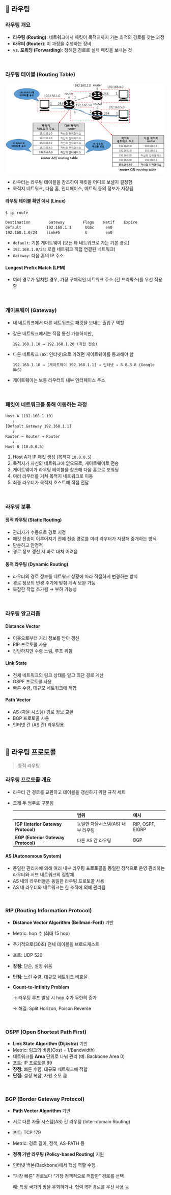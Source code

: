 ## 📖 라우팅

### 라우팅 개요

- **라우팅 (Routing)**: 네트워크에서 패킷이 목적지까지 가는 최적의 경로를 찾는 과정
- **라우터 (Router)**: 이 과정을 수행하는 장비
- vs. **포워딩 (Forwarding)**: 정해진 경로로 실제 패킷을 보내는 것

<br>

### 라우팅 테이블 (Routing Table)

<img src="images/NW_04_1.png">

- 라우터는 라우팅 테이블을 참조하여 패킷을 어디로 보낼지 결정함
- 목적지 네트워크, 다음 홉, 인터페이스, 메트릭 등의 정보가 저장됨

#### 라우팅 테이블 확인 예시 (Linux)

```
$ ip route 
```

```
Destination        Gateway        Flags    Netif    Expire
default           192.168.1.1      UGSc     en0
192.168.1.0/24    link#5           U        en0
```

- `default`: 기본 게이트웨이 (모든 타 네트워크로 가는 기본 경로)
- `192.168.1.0/24`: 로컬 네트워크 직접 연결된 네트워크)
- `Gateway`: 다음 홉의 IP 주소

#### Longest Prefix Match (LPM)

- 여러 경로가 일치할 경우, 가장 구체적인 네트워크 주소 (긴 프리픽스)를 우선 적용함

<br>

### 게이트웨이 (Gateway)

- 내 네트워크에서 다른 네트워크로 패킷을 보내는 출입구 역할
- 같은 네트워크에서는 직접 통신 가능하지만,
    
    ```
    192.168.1.10 → 192.168.1.20 (직접 전송)
    ```
    
- 다른 네트워크 (ex: 인터넷)으로 가려면 게이트웨이를 통과해야 함
    
    ```
    192.168.1.10 → [게이트웨이 192.168.1.1] → 인터넷 → 8.8.8.8 (Google DNS)
    ```
    
- 게이트웨이는 보통 라우터의 내부 인터페이스 주소

<br>

### 패킷이 네트워크를 통해 이동하는 과정

```
Host A (192.168.1.10)
   ↓
[Default Gateway 192.168.1.1]
   ↓
Router → Router → Router
   ↓
Host B (10.0.0.5)
```

1. Host A가 IP 패킷 생성 (목적지 `10.0.0.5`)
2. 목적지가 자신의 네트워크에 없으므로, 게이트웨이로 전송
3. 게이트웨이가 라우팅 테이블을 참조해 다음 홉으로 포워딩
4. 여러 라우터를 거쳐 목적지 네트워크로 이동
5. 최종 라우터가 목적지 호스트에 직접 전달

<br>

### 라우팅 분류

#### 정적 라우팅 (Static Routing)

- 관리자가 수동으로 경로 지정
- 패킷 전송이 이루어지기 전에 전송 경로를 미리 라우터가 저장해 중개하는 방식
- 단순하고 안정적
- 경로 정보 갱신 시 바로 대처 어려움

#### 동적 라우팅 (Dynamic Routing)

- 라우터의 경로 정보를 네트워크 상황에 따라 적절하게 변경하는 방식
- 경로 정보의 변경 주기에 맞춰 계속 보완 가능
- 복잡한 작업 추가됨 → 부하 가능성

<br>

### 라우팅 알고리즘

#### Distance Vector

- 이웃으로부터 거리 정보를 받아 갱신
- RIP 프로토콜 사용
- 간단하지만 수렴 느림, 루프 위험

#### Link State

- 전체 네트워크의 링크 상태를 알고 최단 경로 계산
- OSPF 프로토콜 사용
- 빠른 수렴, 대규모 네트워크에 적합

#### Path Vector 

- AS (자율 시스템) 경로 정보 교환
- BGP 프로토콜 사용
- 인터넷 간 (AS 간) 라우팅용

<br>

## 📖 라우팅 프로토콜

> 동적 라우팅
> 

### 라우팅 프로토콜 개요

- 라우터 간 경로를 교환하고 테이블을 갱신하기 위한 규칙 세트
- 크게 두 범주로 구분됨
    
    
    |  | 범위 | 예시 |
    | --- | --- | --- |
    | **IGP (Interior Gateway Protocol)** | 동일한 자율시스템(AS) 내부 라우팅 | RIP, OSPF, EIGRP |
    | **EGP (Exterior Gateway Protocol)** | 다른 AS 간 라우팅 | BGP |

#### AS (Autonomous System)

- 동일한 관리자에 의해 여러 내부 라우팅 프로토콜을 동일한 정책으로 운영 관리하는 라우터와 서브 네트워크의 집합체
- AS 내의 라우터들은 동일한 라우팅 프로토콜 사용
- AS 내 라우터와 네트워크는 한 조직에 의해 관리됨

<br>

### RIP (Routing Information Protocol)

- **Distance Vector Algorithm (Bellman-Ford)** 기반
- Metric: hop 수 (최대 15 hop)
- 주기적으로(30초) 전체 테이블을 브로드캐스트
- 포트: UDP 520
- **장점:** 단순, 설정 쉬움
- **단점:** 느린 수렴, 대규모 네트워크 비효율
- **Count-to-Infinity Problem**
    
    → 라우팅 루프 발생 시 hop 수가 무한히 증가
    
    → 해결: Split Horizon, Poison Reverse
    
<br>

### OSPF (Open Shortest Path First)

- **Link State Algorithm (Dijkstra)** 기반
- Metric: 링크의 비용(Cost = 1/Bandwidth)
- 네트워크를 **Area** 단위로 나눠 관리 (예: Backbone Area 0)
- 포트: IP 프로토콜 89
- **장점:** 빠른 수렴, 대규모 네트워크에 적합
- **단점:** 설정 복잡, 자원 소모 큼

<br>

### BGP (Border Gateway Protocol)

- **Path Vector Algorithm** 기반
- 서로 다른 자율 시스템(AS) 간 라우팅 (Inter-domain Routing)
- 포트: TCP 179
- Metric: 경로 길이, 정책, AS-PATH 등
- **정책 기반 라우팅 (Policy-based Routing)** 지원
- 인터넷 백본(Backbone)에서 핵심 역할 수행
- “가장 빠른” 경로보다 “가장 정책적으로 적합한” 경로를 선택
    
    예: 특정 국가의 망을 우회하거나, 협력 ISP 경로를 우선 사용 등